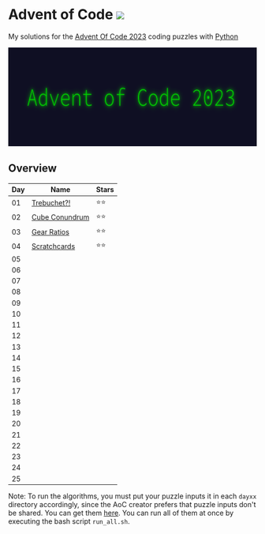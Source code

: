 # Advent of Code <img src="https://skillicons.dev/icons?i=python"/>
My solutions for the [Advent Of Code 2023](https://adventofcode.com/2023) coding puzzles with [Python](https://www.python.org/)

<img src="header.png" height="200px"/>

## Overview
| Day | Name                                                             | Stars |
| --- | ---------------------------------------------------------------- | ----- |
| 01  | [Trebuchet?!](https://adventofcode.com/2023/day/1)               | ⭐⭐ |
| 02  | [Cube Conundrum](https://adventofcode.com/2023/day/2)            | ⭐⭐ |
| 03  | [Gear Ratios](https://adventofcode.com/2023/day/3)               | ⭐⭐ |
| 04  | [Scratchcards](https://adventofcode.com/2023/day/4)              | ⭐⭐ |
| 05  |                                                                  |       |
| 06  |                                                                  |       |
| 07  |                                                                  |       |
| 08  |                                                                  |       |
| 09  |                                                                  |       |
| 10  |                                                                  |       |
| 11  |                                                                  |       |
| 12  |                                                                  |       |
| 13  |                                                                  |       |
| 14  |                                                                  |       |
| 15  |                                                                  |       |
| 16  |                                                                  |       |
| 17  |                                                                  |       |
| 18  |                                                                  |       |
| 19  |                                                                  |       |
| 20  |                                                                  |       |
| 21  |                                                                  |       |
| 22  |                                                                  |       |
| 23  |                                                                  |       |
| 24  |                                                                  |       |
| 25  |                                                                  |       |

Note: To run the algorithms, you must put your puzzle inputs it in each ```dayxx``` directory accordingly, since the AoC creator prefers that puzzle inputs don't be shared. You can get them [here](https://adventofcode.com/2023). You can run all of them at once by executing the bash script ```run_all.sh```.
